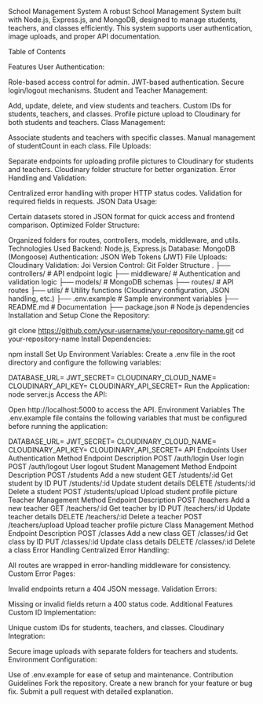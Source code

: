 School Management System
A robust School Management System built with Node.js, Express.js, and MongoDB, designed to manage students, teachers, and classes efficiently. This system supports user authentication, image uploads, and proper API documentation.

Table of Contents

Features
User Authentication:

Role-based access control for admin.
JWT-based authentication.
Secure login/logout mechanisms.
Student and Teacher Management:

Add, update, delete, and view students and teachers.
Custom IDs for students, teachers, and classes.
Profile picture upload to Cloudinary for both students and teachers.
Class Management:

Associate students and teachers with specific classes.
Manual management of studentCount in each class.
File Uploads:

Separate endpoints for uploading profile pictures to Cloudinary for students and teachers.
Cloudinary folder structure for better organization.
Error Handling and Validation:

Centralized error handling with proper HTTP status codes.
Validation for required fields in requests.
JSON Data Usage:

Certain datasets stored in JSON format for quick access and frontend comparison.
Optimized Folder Structure:

Organized folders for routes, controllers, models, middleware, and utils.
Technologies Used
Backend: Node.js, Express.js
Database: MongoDB (Mongoose)
Authentication: JSON Web Tokens (JWT)
File Uploads: Cloudinary
Validation: Joi
Version Control: Git
Folder Structure
.
├── controllers/         # API endpoint logic
├── middleware/          # Authentication and validation logic
├── models/              # MongoDB schemas
├── routes/              # API routes
├── utils/               # Utility functions (Cloudinary configuration, JSON handling, etc.)
├── .env.example         # Sample environment variables
├── README.md            # Documentation
├── package.json         # Node.js dependencies
Installation and Setup
Clone the Repository:

git clone https://github.com/your-username/your-repository-name.git
cd your-repository-name
Install Dependencies:

npm install
Set Up Environment Variables: Create a .env file in the root directory and configure the following variables:

DATABASE_URL=<Your MongoDB Connection String>
JWT_SECRET=<Your JWT Secret>
CLOUDINARY_CLOUD_NAME=<Your Cloudinary Cloud Name>
CLOUDINARY_API_KEY=<Your Cloudinary API Key>
CLOUDINARY_API_SECRET=<Your Cloudinary API Secret>
Run the Application:
node server.js
Access the API:

Open http://localhost:5000 to access the API.
Environment Variables
The .env.example file contains the following variables that must be configured before running the application:

DATABASE_URL=<MongoDB Connection String>
JWT_SECRET=<JWT Secret>
CLOUDINARY_CLOUD_NAME=<Cloudinary Cloud Name>
CLOUDINARY_API_KEY=<Cloudinary API Key>
CLOUDINARY_API_SECRET=<Cloudinary API Secret>
API Endpoints
User Authentication
Method	Endpoint	Description
POST	/auth/login	User login
POST	/auth/logout	User logout
Student Management
Method	Endpoint	Description
POST	/students	Add a new student
GET	/students/:id	Get student by ID
PUT	/students/:id	Update student details
DELETE	/students/:id	Delete a student
POST	/students/upload	Upload student profile picture
Teacher Management
Method	Endpoint	Description
POST	/teachers	Add a new teacher
GET	/teachers/:id	Get teacher by ID
PUT	/teachers/:id	Update teacher details
DELETE	/teachers/:id	Delete a teacher
POST	/teachers/upload	Upload teacher profile picture
Class Management
Method	Endpoint	Description
POST	/classes	Add a new class
GET	/classes/:id	Get class by ID
PUT	/classes/:id	Update class details
DELETE	/classes/:id	Delete a class
Error Handling
Centralized Error Handling:

All routes are wrapped in error-handling middleware for consistency.
Custom Error Pages:

Invalid endpoints return a 404 JSON message.
Validation Errors:

Missing or invalid fields return a 400 status code.
Additional Features
Custom ID Implementation:

Unique custom IDs for students, teachers, and classes.
Cloudinary Integration:

Secure image uploads with separate folders for teachers and students.
Environment Configuration:

Use of .env.example for ease of setup and maintenance.
Contribution Guidelines
Fork the repository.
Create a new branch for your feature or bug fix.
Submit a pull request with detailed explanation.
